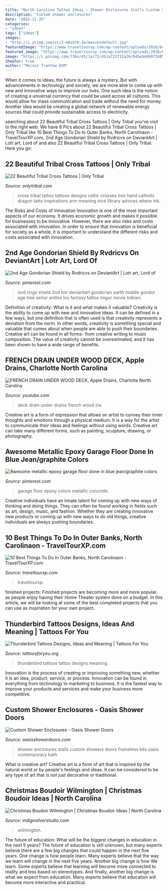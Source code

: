 ```yaml
---
title: "North Carolina Tattoo Ideas ~ Shower Enclosures Stalls Custom Showers Doors Frameless Kits Oasis Contemporary Bath"
description: "Custom shower enclosures"
date: "2022-11-25"
categories:
- "ideas"
tags: ["ideas"]
images:
- "http://i.ytimg.com/vi/Z-mAzGY8-Zw/maxresdefault.jpg"
featuredImage: "https://www.traveltourxp.com/wp-content/uploads/2016/04/10-Best-Things-To-Do-In-Outer-Banks-North-Carolinaon.jpg"
featured_image: "https://www.traveltourxp.com/wp-content/uploads/2016/04/10-Best-Things-To-Do-In-Outer-Banks-North-Carolinaon.jpg"
image: "https://i.pinimg.com/736x/45/1a/72/451a722f12a26c045e5e90072e85e23a--middle-earth-tattoo-ideas.jpg"
ShowToc: true
author: "Melvin Trantow DVM"
---
```



When it comes to ideas, the future is always a mystery. But with advancements in technology and society, we are more able to come up with new and innovative ways to improve our lives. One such idea is the notion of creating a universal currency that could be used across all cultures. This would allow for mass communication and trade without the need for money. Another idea would be creating a global network of renewable energy sources that could provide sustainable access to electricity.

	

		
searching about 22 Beautiful Tribal Cross Tattoos | Only Tribal you've visit to the right web. We have 8 Pics about 22 Beautiful Tribal Cross Tattoos | Only Tribal like 10 Best Things To Do In Outer Banks, North Carolinaon - TravelTourXP.com, 2nd Age Gondorian Shield by Rvdricvs on DeviantArt | Lotr art, Lord of and also 22 Beautiful Tribal Cross Tattoos | Only Tribal. Here you go:
		
    
## 22 Beautiful Tribal Cross Tattoos | Only Tribal

<img loading=lazy src="http://www.onlytribal.com/wp-content/uploads/2016/01/Tribal-Cross-Tattoos.jpg" onerror="this.onerror=null;this.src='https://tse2.mm.bing.net/th?id=OIP.XrLbeogjsU8LyKdRYDzNyAHaKE&amp;pid=15.1';" alt="22 Beautiful Tribal Cross Tattoos | Only Tribal">

_Source: onlytribal.com_

>cross tribal tattoo tattoos designs celtic crosses iron hand catholic dragon tatto inspirations arm meaning nice library advices where ink. 

	

The Risks and Costs of Innovation
Innovation is one of the most important aspects of our economy. It drives economic growth and makes it possible for businesses to be innovative. However, there are also risks and costs associated with innovation. In order to ensure that innovation is beneficial for society as a whole, it is important to understand the different risks and costs associated with innovation.

    
## 2nd Age Gondorian Shield By Rvdricvs On DeviantArt | Lotr Art, Lord Of

<img loading=lazy src="https://i.pinimg.com/736x/45/1a/72/451a722f12a26c045e5e90072e85e23a--middle-earth-tattoo-ideas.jpg" onerror="this.onerror=null;this.src='https://tse2.mm.bing.net/th?id=OIP.6c7G2r2kmFMnnJkdvH-XcQHaKe&amp;pid=15.1';" alt="2nd Age Gondorian Shield by Rvdricvs on DeviantArt | Lotr art, Lord of">

_Source: pinterest.com_

>lord rings shield 2nd lotr deviantart gondorian earth middle gondor age tree señor anillos los fantasy tattoo imgur movie tolkien. 

	

Definition of creativity: What is it and what makes it valuable?
Creativity is the ability to come up with new and innovative ideas. It can be defined in a few ways, but one definition that is often used is that creativity represents a deviation from the norm. In other words, creativity is something special and valuable that comes about when people are able to push their boundaries. Creative art can be found in all forms- from creative writing to music composition. The value of creativity cannot be overestimated, and it has been shown to have a wide range of benefits.

    
## FRENCH DRAIN UNDER WOOD DECK, Apple Drains, Charlotte North Carolina

<img loading=lazy src="http://i.ytimg.com/vi/Z-mAzGY8-Zw/maxresdefault.jpg" onerror="this.onerror=null;this.src='https://tse2.mm.bing.net/th?id=OIP.I9mU9rqP8Uwidn-2xPJCvgHaEK&amp;pid=15.1';" alt="FRENCH DRAIN UNDER WOOD DECK, Apple Drains, Charlotte North Carolina">

_Source: youtube.com_

>deck drain under drains french wood zw. 

	

Creative art is a form of expression that allows an artist to convey their inner thoughts and emotions through a physical medium. It is a way for the artist to communicate their ideas and feelings without using words. Creative art can take many different forms, such as painting, sculpture, drawing, or photography.

    
## Awesome Metallic Epoxy Garage Floor Done In Blue Jean/graphite Colors

<img loading=lazy src="https://i.pinimg.com/736x/9e/a0/36/9ea036ba816d89bab34753ec27c71628.jpg" onerror="this.onerror=null;this.src='https://tse3.mm.bing.net/th?id=OIP.l73ugpAdQcVDyhi8Ihe2tAHaJ3&amp;pid=15.1';" alt="Awesome metallic epoxy garage floor done in blue jean/graphite colors">

_Source: pinterest.com_

>garage floor epoxy colors metallic concrete. 

	

Creative individuals have an innate talent for coming up with new ways of thinking and doing things. They can often be found working in fields such as art, design, music, and fashion. Whether they are creating innovative new products or coming up with new ways to do old things, creative individuals are always pushing boundaries.

    
## 10 Best Things To Do In Outer Banks, North Carolinaon - TravelTourXP.com

<img loading=lazy src="https://www.traveltourxp.com/wp-content/uploads/2016/04/10-Best-Things-To-Do-In-Outer-Banks-North-Carolinaon.jpg" onerror="this.onerror=null;this.src='https://tse2.mm.bing.net/th?id=OIP.4dc3z58fNp5dTi9IPAiJNwHaD8&amp;pid=15.1';" alt="10 Best Things To Do In Outer Banks, North Carolinaon - TravelTourXP.com">

_Source: traveltourxp.com_

>traveltourxp. 

	

finished projects:
Finished projects are becoming more and more popular, as people enjoy having their Home Theater system done on a budget. In this article, we will be looking at some of the best completed projects that you can use as inspiration for your own project.

    
## Thunderbird Tattoos Designs, Ideas And Meaning | Tattoos For You

<img loading=lazy src="https://www.tattoosforyou.org/wp-content/uploads/2016/02/Thunderbird-Tattoo-Designs.jpg" onerror="this.onerror=null;this.src='https://tse3.mm.bing.net/th?id=OIP.Y4Pq7f8KbR6eKcMzoElO7AHaHa&amp;pid=15.1';" alt="Thunderbird Tattoos Designs, Ideas and Meaning | Tattoos For You">

_Source: tattoosforyou.org_

>thunderbird tattoos tattoo designs meaning. 

	

Innovation is the process of creating or improving something new, whether it is an idea, product, service, or process. Innovation can be found in everything from technology to marketing to business. It is the fastest way to improve your products and services and make your business more competitive.

    
## Custom Shower Enclosures - Oasis Shower Doors

<img loading=lazy src="https://oasisshowerdoors.com/wp-content/gallery/neo-angle-2015/Onlineshowermaker.jpg" onerror="this.onerror=null;this.src='https://tse1.mm.bing.net/th?id=OIP.PGGj9fXQjEPeAoM_v8xUZgHaLH&amp;pid=15.1';" alt="Custom Shower Enclosures - Oasis Shower Doors">

_Source: oasisshowerdoors.com_

>shower enclosures stalls custom showers doors frameless kits oasis contemporary bath. 

	

What is creative art?
Creative art is a form of art that is inspired by the natural world or by people's feelings and ideas. It can be considered to be any type of art that is not just decorative or traditional.

    
## Christmas Boudoir Wilmington | Christmas Boudoir Ideas | North Carolina

<img loading=lazy src="https://www.indigosilverstudio.com/wp-content/uploads/2020/11/christmas-boudoir-ideas-wilmington-boudoir-photographer-17.jpg" onerror="this.onerror=null;this.src='https://tse4.mm.bing.net/th?id=OIP.KUD3RbOidZJYIdjqaqxH3gHaE8&amp;pid=15.1';" alt="Christmas Boudoir Wilmington | Christmas Boudoir Ideas | North Carolina">

_Source: indigosilverstudio.com_

>wilmington. 

	

The future of education: What will be the biggest changes in education in the next 5 years?
The future of education is still unknown, but many experts believe there are a few big changes that could happen in the next five years. 
One change is how people learn. Many experts believe that the way we learn will change in the next five years. 
Another big change is how We learn. Some experts believe that learning will become more connected to reality and less based on stereotypes. 
And finally, another big change is what we expect from education. Many experts believe that education will become more interactive and practical.

